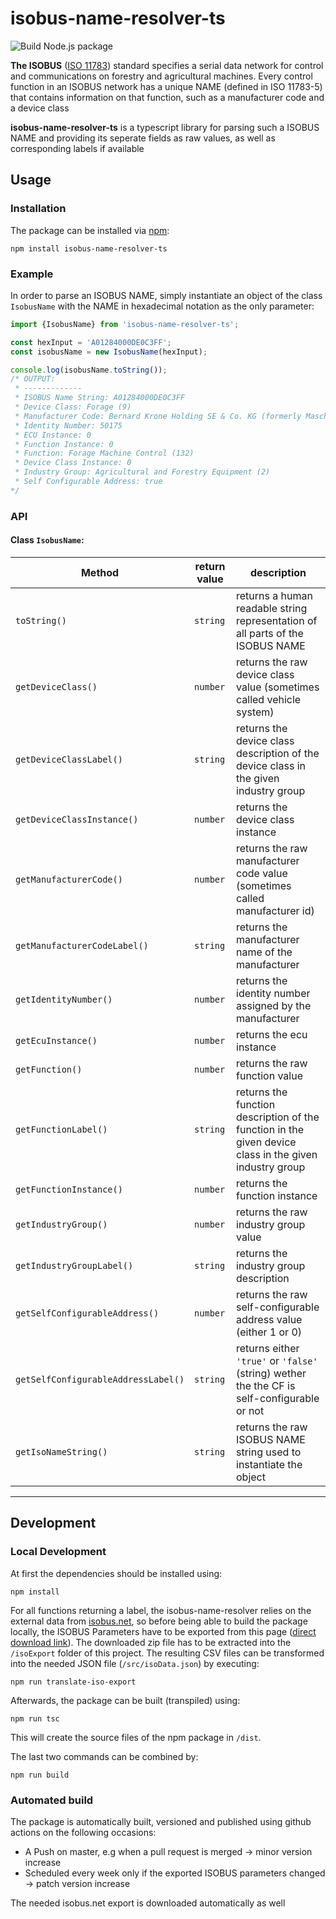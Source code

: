 # isobus-name-resolver-ts

![Build Node.js package](https://github.com/krone-landmaschinen/isobus-name-resolver-ts/workflows/Build%20Node.js%20package/badge.svg)

**The ISOBUS** ([ISO 11783](https://en.wikipedia.org/wiki/ISO_11783)) standard specifies a serial data network
for control and communications on forestry and agricultural machines. Every control function in an ISOBUS network
has a unique NAME (defined in ISO 11783-5) that contains information on that function, such as a manufacturer code and 
a device class

**isobus-name-resolver-ts** is a typescript library for parsing such a ISOBUS NAME and providing its seperate fields as
raw values, as well as corresponding labels if available


## Usage

### Installation

The package can be installed via [npm](https://www.npmjs.com/package/isobus-name-resolver-ts):
```
npm install isobus-name-resolver-ts
```

### Example

In order to parse an ISOBUS NAME, simply instantiate an object of the class `IsobusName` with the NAME in hexadecimal
notation as the only parameter:
```typescript
import {IsobusName} from 'isobus-name-resolver-ts';

const hexInput = 'A01284000DE0C3FF';
const isobusName = new IsobusName(hexInput);

console.log(isobusName.toString());
/* OUTPUT:
 * -------------
 * ISOBUS Name String: A01284000DE0C3FF
 * Device Class: Forage (9)
 * Manufacturer Code: Bernard Krone Holding SE & Co. KG (formerly Maschinenfabrik Bernard Krone GmbH) (111)
 * Identity Number: 50175
 * ECU Instance: 0
 * Function Instance: 0
 * Function: Forage Machine Control (132)
 * Device Class Instance: 0
 * Industry Group: Agricultural and Forestry Equipment (2)
 * Self Configurable Address: true
*/
```
### API

#### Class `IsobusName`:

|   Method                              | return value |        description                                                                                 |
|---------------------------------------|----------|--------------------------------------------------------------------------------------------------------|
|`toString()`                           | `string` | returns a human readable string representation of all parts of the ISOBUS NAME                         |
|`getDeviceClass()`                     | `number` | returns the raw device class value (sometimes called vehicle system)                                   |
|`getDeviceClassLabel()`                | `string` | returns the device class description of the device class in the given industry group                   |
|`getDeviceClassInstance()`             | `number` | returns the device class instance                                                                      |
|`getManufacturerCode()`                | `number` | returns the raw manufacturer code value (sometimes called manufacturer id)                             |
|`getManufacturerCodeLabel()`           | `string` | returns the manufacturer name of the manufacturer                                                      |
|`getIdentityNumber()`                  | `number` | returns the identity number assigned by the manufacturer                                               |
|`getEcuInstance()`                     | `number` | returns the ecu instance                                                                               |
|`getFunction()`                        | `number` | returns the raw function value                                                                         |
|`getFunctionLabel()`                   | `string` | returns the function description of the function in the given device class in the given industry group |
|`getFunctionInstance()`                | `number` | returns the function instance                                                                          |
|`getIndustryGroup()`                   | `number` | returns the raw industry group value                                                                   |
|`getIndustryGroupLabel()`              | `string` | returns the industry group description                                                                 |
|`getSelfConfigurableAddress()`         | `number` | returns the raw self-configurable address value (either 1 or 0)                                        |
|`getSelfConfigurableAddressLabel()`    | `string` | returns either `'true'` or `'false'` (string) wether the the CF is self-configurable or not            |
|`getIsoNameString()`                   | `string` | returns the raw ISOBUS NAME string used to instantiate the object                                      | 


----

## Development

### Local Development

At first the dependencies should be installed using:
```
npm install
```

For all functions returning a label, the isobus-name-resolver relies on the external data from [isobus.net](https://www.isobus.net/isobus/),
so before being able to build the package locally, the ISOBUS Parameters have to be exported from this page ([direct download link](https://www.isobus.net/isobus/attachments/isoExport_csv.zip)).
The downloaded zip file has to be extracted into the `/isoExport` folder of this project. The resulting CSV files
can be transformed into the needed JSON file (`/src/isoData.json`) by executing:
```
npm run translate-iso-export
```

Afterwards, the package can be built (transpiled) using:
```
npm run tsc
```
This will create the source files of the npm package in `/dist`.

The last two commands can be combined by:
```
npm run build
```

### Automated build

The package is automatically built, versioned and published using github actions on the following occasions:
* A Push on master, e.g when a pull request is merged -> minor version increase
* Scheduled every week only if the exported ISOBUS parameters changed -> patch version increase

The needed isobus.net export is downloaded automatically as well

